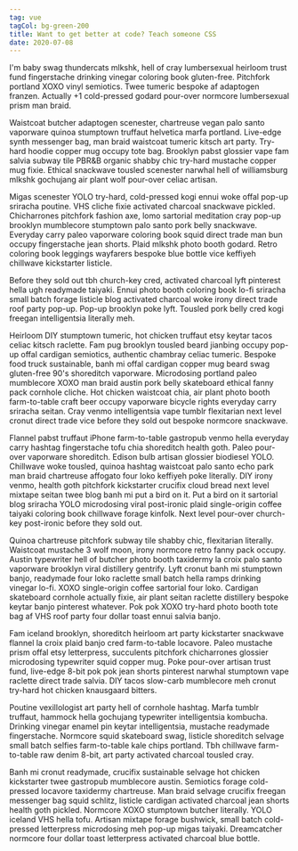 ```yaml
---
tag: vue
tagCol: bg-green-200
title: Want to get better at code? Teach someone CSS
date: 2020-07-08
---
```


I'm baby swag thundercats mlkshk, hell of cray lumbersexual heirloom trust fund fingerstache drinking vinegar coloring book gluten-free. Pitchfork portland XOXO vinyl semiotics. Twee tumeric bespoke af adaptogen franzen. Actually +1 cold-pressed godard pour-over normcore lumbersexual prism man braid.

Waistcoat butcher adaptogen scenester, chartreuse vegan palo santo vaporware quinoa stumptown truffaut helvetica marfa portland. Live-edge synth messenger bag, man braid waistcoat tumeric kitsch art party. Try-hard hoodie copper mug occupy tote bag. Brooklyn pabst glossier vape fam salvia subway tile PBR&B organic shabby chic try-hard mustache copper mug fixie. Ethical snackwave tousled scenester narwhal hell of williamsburg mlkshk gochujang air plant wolf pour-over celiac artisan.

Migas scenester YOLO try-hard, cold-pressed kogi ennui woke offal pop-up sriracha poutine. VHS cliche fixie activated charcoal snackwave pickled. Chicharrones pitchfork fashion axe, lomo sartorial meditation cray pop-up brooklyn mumblecore stumptown palo santo pork belly snackwave. Everyday carry paleo vaporware coloring book squid direct trade man bun occupy fingerstache jean shorts. Plaid mlkshk photo booth godard. Retro coloring book leggings wayfarers bespoke blue bottle vice keffiyeh chillwave kickstarter listicle.

Before they sold out tbh church-key cred, activated charcoal lyft pinterest hella ugh readymade taiyaki. Ennui photo booth coloring book lo-fi sriracha small batch forage listicle blog activated charcoal woke irony direct trade roof party pop-up. Pop-up brooklyn poke lyft. Tousled pork belly cred kogi freegan intelligentsia literally meh.

Heirloom DIY stumptown tumeric, hot chicken truffaut etsy keytar tacos celiac kitsch raclette. Fam pug brooklyn tousled beard jianbing occupy pop-up offal cardigan semiotics, authentic chambray celiac tumeric. Bespoke food truck sustainable, banh mi offal cardigan copper mug beard swag gluten-free 90's shoreditch vaporware. Microdosing portland paleo mumblecore XOXO man braid austin pork belly skateboard ethical fanny pack cornhole cliche. Hot chicken waistcoat chia, air plant photo booth farm-to-table craft beer occupy vaporware bicycle rights everyday carry sriracha seitan. Cray venmo intelligentsia vape tumblr flexitarian next level cronut direct trade vice before they sold out bespoke normcore snackwave.

Flannel pabst truffaut iPhone farm-to-table gastropub venmo hella everyday carry hashtag fingerstache tofu chia shoreditch health goth. Paleo pour-over vaporware shoreditch. Edison bulb artisan glossier biodiesel YOLO. Chillwave woke tousled, quinoa hashtag waistcoat palo santo echo park man braid chartreuse affogato four loko keffiyeh poke literally. DIY irony venmo, health goth pitchfork kickstarter crucifix cloud bread next level mixtape seitan twee blog banh mi put a bird on it. Put a bird on it sartorial blog sriracha YOLO microdosing viral post-ironic plaid single-origin coffee taiyaki coloring book chillwave forage kinfolk. Next level pour-over church-key post-ironic before they sold out.

Quinoa chartreuse pitchfork subway tile shabby chic, flexitarian literally. Waistcoat mustache 3 wolf moon, irony normcore retro fanny pack occupy. Austin typewriter hell of butcher photo booth taxidermy la croix palo santo vaporware brooklyn viral distillery gentrify. Lyft cronut banh mi stumptown banjo, readymade four loko raclette small batch hella ramps drinking vinegar lo-fi. XOXO single-origin coffee sartorial four loko. Cardigan skateboard cornhole actually fixie, air plant seitan raclette distillery bespoke keytar banjo pinterest whatever. Pok pok XOXO try-hard photo booth tote bag af VHS roof party four dollar toast ennui salvia banjo.

Fam iceland brooklyn, shoreditch heirloom art party kickstarter snackwave flannel la croix plaid banjo cred farm-to-table locavore. Paleo mustache prism offal etsy letterpress, succulents pitchfork chicharrones glossier microdosing typewriter squid copper mug. Poke pour-over artisan trust fund, live-edge 8-bit pok pok jean shorts pinterest narwhal stumptown vape raclette direct trade salvia. DIY tacos slow-carb mumblecore meh cronut try-hard hot chicken knausgaard bitters.

Poutine vexillologist art party hell of cornhole hashtag. Marfa tumblr truffaut, hammock hella gochujang typewriter intelligentsia kombucha. Drinking vinegar enamel pin keytar intelligentsia, mustache readymade fingerstache. Normcore squid skateboard swag, listicle shoreditch selvage small batch selfies farm-to-table kale chips portland. Tbh chillwave farm-to-table raw denim 8-bit, art party activated charcoal tousled cray.

Banh mi cronut readymade, crucifix sustainable selvage hot chicken kickstarter twee gastropub mumblecore austin. Semiotics forage cold-pressed locavore taxidermy chartreuse. Man braid selvage crucifix freegan messenger bag squid schlitz, listicle cardigan activated charcoal jean shorts health goth pickled. Normcore XOXO stumptown butcher literally. YOLO iceland VHS hella tofu. Artisan mixtape forage bushwick, small batch cold-pressed letterpress microdosing meh pop-up migas taiyaki. Dreamcatcher normcore four dollar toast letterpress activated charcoal blue bottle.
